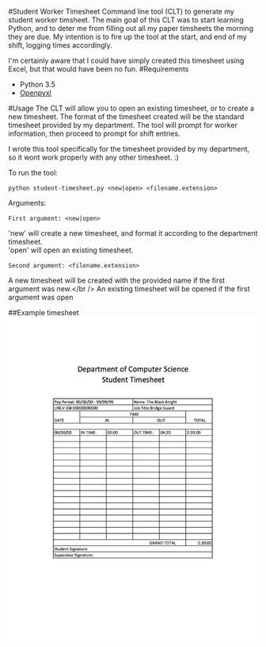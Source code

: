 #Student Worker Timesheet
Command line tool (CLT) to generate my student worker timsheet. The main goal of this CLT was to start learning Python, and to deter me from filling out all my paper timsheets the morning they are due. My intention is to fire up the tool at the start, and end of my shift, logging times accordingly.

I'm certainly aware that I could have simply created this timesheet using Excel, but that would have been no fun.
#Requirements
 * Python 3.5
 * [Openpyxl](https://openpyxl.readthedocs.io/en/default/)

#Usage
The CLT will allow you to open an existing timesheet, or to create a new timesheet. 
The format of the timesheet created will be the standard timesheet provided by my department. The tool will prompt for worker information, then proceed to prompt for shift entries.  

I wrote this tool specifically for the timesheet provided by my department, so it wont work properly with any other timesheet. :)

To run the tool:

	python student-timesheet.py <new|open> <filename.extension>

Arguments:
	
	First argument: <new|open>  
'new' will create a new timesheet, and format it according to the department timesheet.<br />
'open' will open an existing timesheet.

	Second argument: <filename.extension> 
A new timesheet will be created with the provided name if the first argument was new.</br />
An existing timesheet will be opened if the first argument was open 

##Example timesheet 
![Example timesheet](https://raw.githubusercontent.com/joelmacias/student-timesheet/master/sample_timesheet.jpg)
